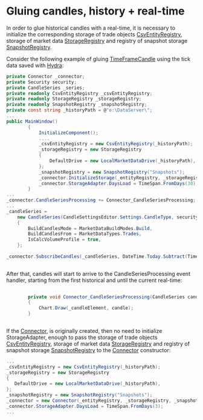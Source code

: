 # Gluing candles, history + real\-time

In order to glue historical candles with a real\-time, it is necessary to initialize the corresponding storage of trade objects [CsvEntityRegistry](xref:StockSharp.Algo.Storages.Csv.CsvEntityRegistry), storage of market data [StorageRegistry](xref:StockSharp.Algo.Storages.StorageRegistry) and registry of snapshot storage [SnapshotRegistry](xref:StockSharp.Algo.Storages.SnapshotRegistry). 

Consider the following example of gluing [TimeFrameCandle](xref:StockSharp.Algo.Candles.TimeFrameCandle) using the tick data saved with [Hydra](Hydra.md):

```cs
private Connector _connector;
private Security security;
private CandleSeries _series;
private readonly CsvEntityRegistry _csvEntityRegistry;
private readonly StorageRegistry _storageRegistry;
private readonly SnapshotRegistry _snapshotRegistry;
private const string _historyPath = @"e:\DataServer\";
...
public MainWindow()
		{
			InitializeComponent();     
            ....   
            _csvEntityRegistry = new CsvEntityRegistry(_historyPath);
            _storageRegistry = new StorageRegistry
            {
            	DefaultDrive = new LocalMarketDataDrive(_historyPath),
            };
            _snapshotRegistry = new SnapshotRegistry("Snapshots");
            _connector.InitializeStorage(_entityRegistry, _storageRegistry, _snapshotRegistry);
            _connector.StorageAdapter.DaysLoad = TimeSpan.FromDays(30);
		}
...
_connector.CandleSeriesProcessing += Connector_CandleSeriesProcessing;
...
_candleSeries =
	new CandleSeries(CandleSettingsEditor.Settings.CandleType, security, CandleSettingsEditor.Settings.Arg)
	{
		BuildCandlesMode = MarketDataBuildModes.Build,
		BuildCandlesFrom = MarketDataTypes.Trades,
		IsCalcVolumeProfile = true,
	};
  
_connector.SubscribeCandles(_candleSeries, DateTime.Today.Subtract(TimeSpan.FromDays(30)), DateTime.Now);
		
```

After that, candles will start to arrive to the CandleSeriesProcessing event handler, starting from the first historical and until the current real\-time:

```cs
        
		private void Connector_CandleSeriesProcessing(CandleSeries candleSeries, Candle candle)
		{
			Chart.Draw(_candleElement, candle);
		}
		
```

If the [Connector](xref:StockSharp.Algo.Connector), is originally created, then no need to initialize StorageAdapter, enough to pass the storage of trade objects [CsvEntityRegistry](xref:StockSharp.Algo.Storages.Csv.CsvEntityRegistry), storage of market data [StorageRegistry](xref:StockSharp.Algo.Storages.StorageRegistry) and registry of snapshot storage [SnapshotRegistry](xref:StockSharp.Algo.Storages.SnapshotRegistry) to the [Connector](xref:StockSharp.Algo.Connector) constructor:

```cs
...
_csvEntityRegistry = new CsvEntityRegistry(_historyPath);
_storageRegistry = new StorageRegistry
{
   DefaultDrive = new LocalMarketDataDrive(_historyPath),
};
_snapshotRegistry = new SnapshotRegistry("Snapshots");
_connector = new Connector(_entityRegistry, _storageRegistry, _snapshotRegistry, supportOffline: true, supportSubscriptionTracking: true);
_connector.StorageAdapter.DaysLoad = TimeSpan.FromDays(3);
...
		
```
